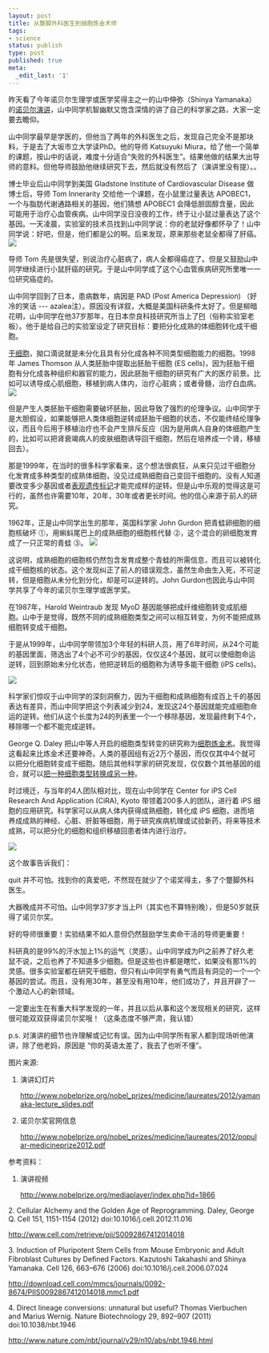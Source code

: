 ```yaml
---
layout: post
title: 从蹩脚外科医生到细胞炼金术师
tags:
- science
status: publish
type: post
published: true
meta:
  _edit_last: '1'
---
```

昨天看了今年诺贝尔生理学或医学奖得主之一的山中伸弥（Shinya Yamanaka）的<a href="http://www.nobelprize.org/nobel_prizes/medicine/laureates/2012/yamanaka-lecture.html">诺贝尔演讲</a>，山中同学机智幽默又饱含深情的讲了自己的科学家之路，大家一定要去瞻仰。

山中同学最早是学医的，但他当了两年的外科医生之后，发现自己完全不是那块料，于是去了大坂市立大学读PhD。他的导师 Katsuyuki Miura，给了他一个简单的课题，按山中的话说，难度十分适合“失败的外科医生”。结果他做的结果大出导师的意料。但他导师鼓励他继续研究下去，然后就没有然后了（演讲里没有提）。。

博士毕业后山中同学到美国 Gladstone Institute of Cardiovascular Disease 做博士后，导师 Tom Innerarity 交给他一个课题，在小鼠里过量表达 APOBEC1，一个与脂肪代谢通路相关的基因，他们猜想 APOBEC1 会降低胆固醇含量，因此可能用于治疗心血管疾病。山中同学没日没夜的工作，终于让小鼠过量表达了这个基因。一天凌晨，实验室的技术员找到山中同学说：你的老鼠好像都怀孕了！山中同学说：好吧，但是，他们都是公的啊。后来发现，原来那些老鼠全都得了肝癌。
![](/images/2012/12/Screen-Shot-2012-12-14-at-12.49.43-AM-300x238.png)

导师 Tom 先是很失望，别说治疗心脏病了，病人全都得癌症了。但是又鼓励山中同学继续进行小鼠肝癌的研究。于是山中同学成了这个心血管疾病研究所里唯一一位研究癌症的。

山中同学回到了日本，患病数年，病因是 PAD (Post America Depression) （好冷的笑话 --- azalea注）。原因没有详叙，大概是美国科研条件太好了。但是柳暗花明，山中同学在他37岁那年，在日本奈良科技研究所当上了<a href="http://en.wikipedia.org/wiki/Principal_investigator">PI</a>（俗称实验室老板）。他于是给自己的实验室设定了研究目标：要把分化成熟的体细胞转化成干细胞。

<a href="http://zh.wikipedia.org/wiki/%E5%B9%B9%E7%B4%B0%E8%83%9E">干细胞</a>，拗口滴说就是未分化且具有分化成各种不同类型细胞能力的细胞。1998年 James Thomson 从人类胚胎中提取出胚胎干细胞 (ES cells)，因为胚胎干细胞有分化成各种组织和器官的能力，因此胚胎干细胞的研究有广大的医疗前景。比如可以诱导成心肌细胞，移植到病人体内，治疗心脏病；或者骨髓，治疗白血病。
![](/images/2012/12/Screen-Shot-2012-12-14-at-1.16.55-AM.png)

但是产生人类胚胎干细胞需要破坏胚胎，因此导致了强烈的伦理争议。山中同学于是大胆假设，如果能够把人类体细胞逆转成胚胎干细胞的状态，不仅能终结伦理争议，而且今后用于移植治疗也不会产生排斥反应（因为是用病人自身的体细胞产生的，比如可以把肾衰竭病人的皮肤细胞诱导回干细胞，然后在培养成一个肾，移植回去）。

那是1999年，在当时的很多科学家看来，这个想法很疯狂，从来只见过干细胞分化发育成多种类型的成熟体细胞，没见过成熟细胞自己变回干细胞的。没有人知道要改变多少基因或者<a href="http://en.wikipedia.org/wiki/Epigenetic_modifications">表观遗传标记</a>才能完成样的逆转。但是山中乐观的觉得这是可行的，虽然也许需要10年，20年，30年或者更长时间。他的信心来源于前人的研究。

1962年，正是山中同学出生的那年，英国科学家 John Gurdon 把青蛙卵细胞的细胞核破坏 ⓵，用蝌蚪尾巴上的成熟细胞的细胞核代替 ⓶，这个混合的卵细胞发育成了一只正常的青蛙 ⓷。
![](/images/2012/12/Screen-Shot-2012-12-14-at-1.44.10-AM.png)

这说明，成熟细胞的细胞核仍然包含发育成整个青蛙的所需信息，而且可以被转化成干细胞核的状态。这个发现纠正了前人的错误观念，虽然生命由生入死，不可逆转，但是细胞从未分化到分化，却是可以逆转的。John Gurdon也因此与山中同学共享了今年的诺贝尔生理学或医学奖。

在1987年，Harold Weintraub 发现 MyoD 基因能够把成纤维细胞转变成肌细胞。山中于是觉得，既然不同的成熟细胞类型之间可以相互转变，为何不能把成熟细胞转变成干细胞。

于是从1999年，山中同学带领加3个年轻的科研人员，用了6年时间，从24个可能的基因里面，筛选出了4个必不可少的基因，仅仅这4个基因，就可以使细胞命运逆转，回到原始未分化状态，他把逆转后的细胞称为诱导多能干细胞 (iPS cells)。

![](/images/2012/12/Screen-Shot-2012-12-14-at-2.08.23-AM.png)

科学家们惊叹于山中同学的深刻洞察力，因为干细胞和成熟细胞有成百上千的基因表达有差异，而山中同学把这个列表减少到24，发现这24个基因就能完成细胞命运的逆转。他们从这个长度为24的列表里一个一个移除基因，发现最终剩下4个，移除哪一个都不能完成逆转。

George Q. Daley 把山中等人开启的细胞类型转变的研究称为<a href="http://www.cell.com/retrieve/pii/S0092867412014018">细胞炼金术</a>。我觉得这看起来比炼金术还要神奇。人类的基因组有近2万个基因，而仅仅其中4个就可以把分化细胞转变成干细胞。随后其他科学家的研究发现，仅仅数个其他基因的组合，就可以<a href="http://www.nature.com/nbt/journal/v29/n10/abs/nbt.1946.html">把一种细胞类型转换成另一种</a>。

时过境迁，与当年的4人团队相对比，现在山中同学在 Center for iPS Cell Research And Application (CiRA), Kyoto 带领着200多人的团队，进行着 iPS 细胞的应用研究。科学家可以从病人体内获得成熟细胞，转化成 iPS 细胞，进而培养成成熟的神经、心脏、肝脏等细胞，用于研究疾病机理或试验新药，将来等技术成熟，可以把分化的细胞和组织移植回患者体内进行治疗。


![](/images/2012/12/Screen-Shot-2012-12-14-at-2.26.24-AM.png)

这个故事告诉我们：

quit 并不可怕。找到你的真爱吧，不然现在就少了个诺奖得主，多了个蹩脚外科医生。

大器晚成并不可怕。山中同学37岁才当上PI（其实也不算特别晚），但是50岁就获得了诺贝尔奖。

好的导师很重要！实验结果不如人意但仍然鼓励学生卖命干活的导师更重要！

科研真的是99%的汗水加上1%的运气（灵感）。山中同学成为PI之前养了好久老鼠不说，之后也养了不知道多少细胞。但是这些也许都是瞎忙，如果没有那1%的灵感。很多实验室都在研究干细胞，但只有山中同学有勇气而且有洞见的一个一个基因的尝试。而且，没有用30年，甚至没有用10年，他们成功了，并且开辟了一个激动人心的新领域。

一定要出生在有重大科学发现的一年，并且以后从事和这个发现相关的研究，这样很可能双双获得诺贝尔奖哦！（这条态度不够严肃，我认错）

p.s. 对演讲的细节也许理解或记忆有误。因为山中同学所有家人都到现场听他演讲，除了他老妈，原因是 “你的英语太差了，我去了也听不懂”。

 

图片来源:

1. 演讲幻灯片

   <a href="http://www.nobelprize.org/nobel_prizes/medicine/laureates/2012/yamanaka-lecture_slides.pdf">http://www.nobelprize.org/nobel_prizes/medicine/laureates/2012/yamanaka-lecture_slides.pdf</a>

2. 诺贝尔奖官网信息

   <a href="http://www.nobelprize.org/nobel_prizes/medicine/laureates/2012/popular-medicineprize2012.pdf">http://www.nobelprize.org/nobel_prizes/medicine/laureates/2012/popular-medicineprize2012.pdf</a>

参考资料：

1. 演讲视频

   <a href="http://www.nobelprize.org/mediaplayer/index.php?id=1866">http://www.nobelprize.org/mediaplayer/index.php?id=1866</a>

2. Cellular Alchemy and the Golden Age of Reprogramming. Daley, George Q. Cell 151, 1151-1154 (2012) doi:10.1016/j.cell.2012.11.016

   <a href="http://www.cell.com/retrieve/pii/S0092867412014018">http://www.cell.com/retrieve/pii/S0092867412014018</a>

3. Induction of Pluripotent Stem Cells from Mouse Embryonic and Adult Fibroblast Cultures by Deﬁned Factors. Kazutoshi Takahashi and Shinya Yamanaka. Cell 126, 663–676 (2006) doi:10.1016/j.cell.2006.07.024

   <a href="http://download.cell.com/mmcs/journals/0092-8674/PIIS0092867412014018.mmc1.pdf">http://download.cell.com/mmcs/journals/0092-8674/PIIS0092867412014018.mmc1.pdf</a>

4. Direct lineage conversions: unnatural but useful? Thomas Vierbuchen and Marius Wernig. Nature Biotechnology 29, 892–907 (2011) doi:10.1038/nbt.1946

   <a href="http://www.nature.com/nbt/journal/v29/n10/abs/nbt.1946.html">http://www.nature.com/nbt/journal/v29/n10/abs/nbt.1946.html</a>
